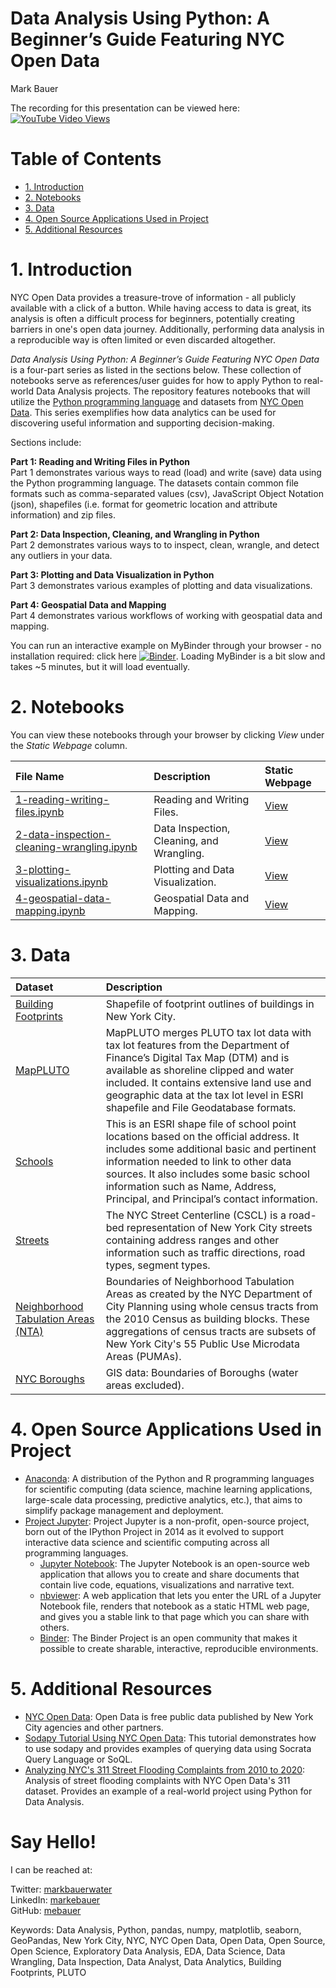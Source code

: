 # Data Analysis Using Python: A Beginner’s Guide Featuring NYC Open Data

Mark Bauer  

The recording for this presentation can be viewed here: [![YouTube Video Views](https://img.shields.io/youtube/views/kobhJAxy3jQ?label=Watch%20Presentation&style=social)](https://www.youtube.com/watch?v=kobhJAxy3jQ)

Table of Contents
=================

   * [1. Introduction](#1-Introduction)
   * [2. Notebooks](#2-Notebooks)
   * [3. Data](#3-Data)
   * [4. Open Source Applications Used in Project](#4-Open-Source-Applications-Used-in-Project)
   * [5. Additional Resources](#5-Additional-Resources)

# 1. Introduction

NYC Open Data provides a treasure-trove of information - all publicly available with a click of a button. While having access to data is great, its analysis is often a difficult process for beginners, potentially creating barriers in one's open data journey. Additionally, performing data analysis in a reproducible way is often limited or even discarded altogether.

*Data Analysis Using Python: A Beginner’s Guide Featuring NYC Open Data* is a four-part series as listed in the sections below. These collection of notebooks serve as references/user guides for how to apply Python to real-world Data Analysis projects. The repository features notebooks that will utilize the [Python programming language](https://www.python.org/) and datasets from [NYC Open Data](https://opendata.cityofnewyork.us/). This series exemplifies how data analytics can be used for discovering useful information and supporting decision-making.

Sections include:

**Part 1: Reading and Writing Files in Python**    
Part 1 demonstrates various ways to read (load) and write (save) data using the Python programming language. The datasets contain common file formats such as comma-separated values (csv), JavaScript Object Notation (json), shapefiles (i.e. format for geometric location and attribute information) and zip files.
 
**Part 2: Data Inspection, Cleaning, and Wrangling in Python**  
Part 2 demonstrates various ways to to inspect, clean, wrangle, and detect any outliers in your data.

**Part 3: Plotting and Data Visualization in Python**  
Part 3 demonstrates various examples of plotting and data visualizations.

**Part 4: Geospatial Data and Mapping**  
Part 4 demonstrates various workflows of working with geospatial data and mapping.

You can run an interactive example on MyBinder through your browser - no installation required: click here [![Binder](https://mybinder.org/badge_logo.svg)](https://mybinder.org/v2/gh/mebauer/data-analysis-using-python/HEAD?filepath=mybinder-examples%2Fexamples.ipynb). Loading MyBinder is a bit slow and takes ~5 minutes, but it will load eventually.

# 2. Notebooks

You can view these notebooks through your browser by clicking *View* under the *Static Webpage* column.  

| File Name | Description | Static Webpage |
| :-------- | :---------- | :------------- |
| [1-reading-writing-files.ipynb](https://github.com/mebauer/data-analysis-using-python/blob/master/1-reading-writing-files.ipynb) | Reading and Writing Files. | [View](https://nbviewer.org/github/mebauer/data-analysis-using-python/blob/master/1-reading-writing-files.ipynb) |
| [2-data-inspection-cleaning-wrangling.ipynb](https://github.com/mebauer/data-analysis-using-python/blob/master/2-data-inspection-cleaning-wrangling.ipynb) | Data Inspection, Cleaning, and Wrangling. | [View](https://nbviewer.jupyter.org/github/mebauer/data-analysis-using-python/blob/master/2-data-inspection-cleaning-wrangling.ipynb) |
| [3-plotting-visualizations.ipynb](https://github.com/mebauer/data-analysis-using-python/blob/master/3-plotting-visualizations.ipynb) | Plotting and Data Visualization. | [View](https://nbviewer.jupyter.org/github/mebauer/data-analysis-using-python/blob/master/3-plotting-visualizations.ipynb) |
| [4-geospatial-data-mapping.ipynb](https://github.com/mebauer/data-analysis-using-python/blob/master/4-geospatial-data-mapping.ipynb) | Geospatial Data and Mapping. | [View](https://nbviewer.jupyter.org/github/mebauer/data-analysis-using-python/blob/master/4-geospatial-data-mapping.ipynb) |

# 3. Data 

| Dataset | Description |
| :-------- | :---------- |
| [Building Footprints](https://data.cityofnewyork.us/Housing-Development/Building-Footprints/nqwf-w8eh) | Shapefile of footprint outlines of buildings in New York City. |
| [MapPLUTO](https://www1.nyc.gov/site/planning/data-maps/open-data/dwn-pluto-mappluto.page) | MapPLUTO merges PLUTO tax lot data with tax lot features from the Department of Finance’s Digital Tax Map (DTM) and is available as shoreline clipped and water included. It contains extensive land use and geographic data at the tax lot level in ESRI shapefile and File Geodatabase formats. |
| [Schools](https://data.cityofnewyork.us/Education/School-Point-Locations/jfju-ynrr) | This is an ESRI shape file of school point locations based on the official address.  It includes some additional basic and pertinent information needed to link to other data sources. It also includes some basic school information such as Name, Address, Principal, and Principal’s contact information. |
| [Streets](https://data.cityofnewyork.us/City-Government/NYC-Street-Centerline-CSCL-/exjm-f27b) | The NYC Street Centerline (CSCL) is a road-bed representation of New York City streets containing address ranges and other information such as traffic directions, road types, segment types. |
| [Neighborhood Tabulation Areas (NTA)](https://data.cityofnewyork.us/City-Government/Neighborhood-Tabulation-Areas-NTA-/cpf4-rkhq) | Boundaries of Neighborhood Tabulation Areas as created by the NYC Department of City Planning using whole census tracts from the 2010 Census as building blocks. These aggregations of census tracts are subsets of New York City's 55 Public Use Microdata Areas (PUMAs). |
| [NYC Boroughs](https://data.cityofnewyork.us/City-Government/Borough-Boundaries/tqmj-j8zm) | GIS data: Boundaries of Boroughs (water areas excluded). |

# 4. Open Source Applications Used in Project 

- [Anaconda](https://www.anaconda.com/): A distribution of the Python and R programming languages for scientific computing (data science, machine learning applications, large-scale data processing, predictive analytics, etc.), that aims to simplify package management and deployment.  
- [Project Jupyter](https://jupyter.org/index.html): Project Jupyter is a non-profit, open-source project, born out of the IPython Project in 2014 as it evolved to support interactive data science and scientific computing across all programming languages.  
    - [Jupyter Notebook](https://jupyter.org/try): The Jupyter Notebook is an open-source web application that allows you to create and share documents that contain live code, equations, visualizations and narrative text.
    - [nbviewer](https://nbviewer.jupyter.org/): A web application that lets you enter the URL of a Jupyter Notebook file, renders that notebook as a static HTML web page, and gives you a stable link to that page which you can share with others.
    - [Binder](https://mybinder.org/): The Binder Project is an open community that makes it possible to create sharable, interactive, reproducible environments.

# 5. Additional Resources

- [NYC Open Data](https://opendata.cityofnewyork.us/): Open Data is free public data published by New York City agencies and other partners.  
- [Sodapy Tutorial Using NYC Open Data](https://github.com/mebauer/sodapy-tutorial-nyc-open-data): This tutorial demonstrates how to use sodapy and provides examples of querying data using Socrata Query Language or SoQL.  
- [Analyzing NYC's 311 Street Flooding Complaints from 2010 to 2020](https://github.com/mebauer/nyc-311-street-flooding): Analysis of street flooding complaints with NYC Open Data's 311 dataset. Provides an example of a real-world project using Python for Data Analysis.


# Say Hello!   

I can be reached at:  

Twitter: [markbauerwater](https://twitter.com/markbauerwater)  
LinkedIn: [markebauer](https://www.linkedin.com/in/markebauer/)  
GitHub: [mebauer](https://github.com/mebauer)

Keywords: Data Analysis, Python, pandas, numpy, matplotlib, seaborn, GeoPandas, New York City, NYC, NYC Open Data, Open Data, Open Source, Open Science, Exploratory Data Analysis, EDA, Data Science, Data Wrangling, Data Inspection, Data Analyst, Data Analytics, Building Footprints, PLUTO
